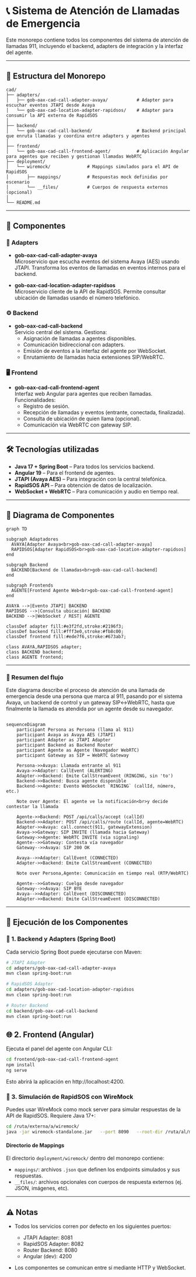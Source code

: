 # 📞 Sistema de Atención de Llamadas de Emergencia

Este monorepo contiene todos los componentes del sistema de atención de llamadas 911, incluyendo el backend, adapters de integración y la interfaz del agente.

---

## 📁 Estructura del Monorepo

```
cad/
├── adapters/
│   ├── gob-oax-cad-call-adapter-avaya/           # Adapter para escuchar eventos JTAPI desde Avaya
│   └── gob-oax-cad-location-adapter-rapidsos/    # Adapter para consumir la API externa de RapidSOS
│
├── backend/
│   └── gob-oax-cad-call-backend/                 # Backend principal que enruta llamadas y coordina entre adapters y agentes
│
├── frontend/
│   └── gob-oax-cad-call-frontend-agent/          # Aplicación Angular para agentes que reciben y gestionan llamadas WebRTC
├── deployment/
│   └── wiremock/              # Mappings simulados para el API de RapidSOS
│       ├── mappings/          # Respuestas mock definidas por escenario
│       └── __files/           # Cuerpos de respuesta externos (opcional)
│
└── README.md
```

---

## 🧩 Componentes

### 🔌 Adapters

- **gob-oax-cad-call-adapter-avaya**  
  Microservicio que escucha eventos del sistema Avaya (AES) usando JTAPI. Transforma los eventos de llamadas en eventos internos para el backend.

- **gob-oax-cad-location-adapter-rapidsos**  
  Microservicio cliente de la API de RapidSOS. Permite consultar ubicación de llamadas usando el número telefónico.

### ⚙️ Backend

- **gob-oax-cad-call-backend**  
  Servicio central del sistema. Gestiona:
  - Asignación de llamadas a agentes disponibles.
  - Comunicación bidireccional con adapters.
  - Emisión de eventos a la interfaz del agente por WebSocket.
  - Enrutamiento de llamadas hacia extensiones SIP/WebRTC.

### 🖥️ Frontend

- **gob-oax-cad-call-frontend-agent**  
  Interfaz web Angular para agentes que reciben llamadas.  
  Funcionalidades:
  - Registro de sesión.
  - Recepción de llamadas y eventos (entrante, conectada, finalizada).
  - Consulta de ubicación de quien llama (opcional).
  - Comunicación vía WebRTC con gateway SIP.

---

## 🛠️ Tecnologías utilizadas

- **Java 17 + Spring Boot** – Para todos los servicios backend.
- **Angular 19** – Para el frontend de agentes.
- **JTAPI (Avaya AES)** – Para integración con la central telefónica.
- **RapidSOS API** – Para obtención de datos de localización.
- **WebSocket + WebRTC** – Para comunicación y audio en tiempo real.

---

## 🧬 Diagrama de Componentes

```mermaid
graph TD

subgraph Adaptadores
  AVAYA[Adapter Avaya<br>gob-oax-cad-call-adapter-avaya]
  RAPIDSOS[Adapter RapidSOS<br>gob-oax-cad-location-adapter-rapidsos]
end

subgraph Backend
  BACKEND[Backend de llamadas<br>gob-oax-cad-call-backend]
end

subgraph Frontends
  AGENTE[Frontend Agente Web<br>gob-oax-cad-call-frontend-agent]
end

AVAYA -->|Evento JTAPI| BACKEND
RAPIDSOS -->|Consulta ubicación| BACKEND
BACKEND -->|WebSocket / REST| AGENTE

classDef adapter fill:#e3f2fd,stroke:#2196f3;
classDef backend fill:#fff3e0,stroke:#fb8c00;
classDef frontend fill:#ede7f6,stroke:#673ab7;

class AVAYA,RAPIDSOS adapter;
class BACKEND backend;
class AGENTE frontend;

```

---

### 🎯 Resumen del flujo
Este diagrama describe el proceso de atención de una llamada de emergencia desde una persona que marca al 911, pasando por el sistema Avaya, un backend de control y un gateway SIP↔WebRTC, hasta que finalmente la llamada es atendida por un agente desde su navegador.

```mermaid

sequenceDiagram
    participant Persona as Persona (llama al 911)
    participant Avaya as Avaya AES (JTAPI)
    participant Adapter as JTAPI Adapter
    participant Backend as Backend Router
    participant Agente as Agente (Navegador WebRTC)
    participant Gateway as SIP ↔ WebRTC Gateway

    Persona->>Avaya: Llamada entrante al 911
    Avaya->>Adapter: CallEvent (ALERTING)
    Adapter->>Backend: Emite CallStreamEvent (RINGING, sin 'to')
    Backend->>Backend: Busca agente disponible
    Backend->>Agente: Evento WebSocket `RINGING` (callId, número, etc.)
    
    Note over Agente: El agente ve la notificación<br>y decide contestar la llamada

    Agente->>Backend: POST /api/calls/accept (callId)
    Backend->>Adapter: POST /api/calls/route (callId, agente=WebRTC)
    Adapter->>Avaya: call.connect(911, gatewayExtension)
    Avaya->>Gateway: SIP INVITE (llamada hacia Gateway)
    Gateway->>Agente: WebRTC INVITE (via signaling)
    Agente-->>Gateway: Contesta vía navegador
    Gateway-->>Avaya: SIP 200 OK

    Avaya-->>Adapter: CallEvent (CONNECTED)
    Adapter->>Backend: Emite CallStreamEvent (CONNECTED)

    Note over Persona,Agente: Comunicación en tiempo real (RTP/WebRTC)

    Agente-->>Gateway: Cuelga desde navegador
    Gateway-->>Avaya: SIP BYE
    Avaya-->>Adapter: CallEvent (DISCONNECTED)
    Adapter->>Backend: Emite CallStreamEvent (DISCONNECTED)

```

---

## 🧪 Ejecución de los Componentes

### 🔧 1. Backend y Adapters (Spring Boot)

Cada servicio Spring Boot puede ejecutarse con Maven:

```bash
# JTAPI Adapter
cd adapters/gob-oax-cad-call-adapter-avaya
mvn clean spring-boot:run

# RapidSOS Adapter
cd adapters/gob-oax-cad-location-adapter-rapidsos
mvn clean spring-boot:run

# Router Backend
cd backend/gob-oax-cad-call-backend
mvn clean spring-boot:run
```

## 🌐 2. Frontend (Angular)

Ejecuta el panel del agente con Angular CLI:

```bash
cd frontend/gob-oax-cad-call-frontend-agent
npm install
ng serve
```

Esto abrirá la aplicación en http://localhost:4200.

### 🧪 3. Simulación de RapidSOS con WireMock

Puedes usar WireMock como mock server para simular respuestas de la API de RapidSOS. Requiere Java 17+:

```bash
cd /ruta/externa/a/wiremock/
java -jar wiremock-standalone.jar   --port 8090   --root-dir /ruta/al/monorepo/cad-avaya/deployment/wiremock/
```

#### Directorio de Mappings

El directorio `deployment/wiremock/` dentro del monorepo contiene:

- `mappings/`: archivos `.json` que definen los endpoints simulados y sus respuestas.
- `__files/`: archivos opcionales con cuerpos de respuesta externos (ej. JSON, imágenes, etc).


---

## ⚠️ Notas
- Todos los servicios corren por defecto en los siguientes puertos:
  - JTAPI Adapter: 8081
  - RapidSOS Adapter: 8082
  - Router Backend: 8080
  - Angular (dev): 4200

- Los componentes se comunican entre sí mediante HTTP y WebSocket.
